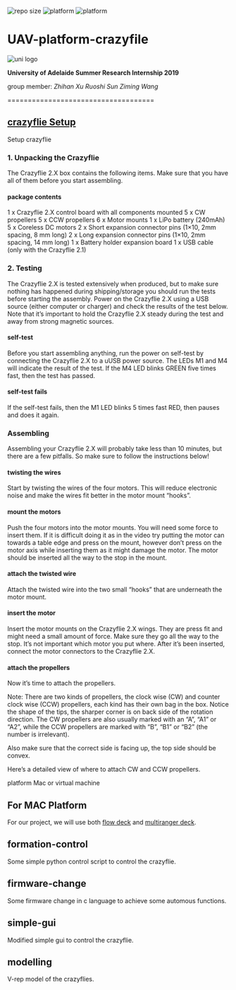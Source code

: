 <p>
<img src="https://img.shields.io/github/repo-size/UofA-EEE-LAUS/UAV-platform-crazyfile" alt="repo size">
<img src="https://img.shields.io/badge/platform-MacOS 10.15.3-blue" alt="platform">
<img src="https://img.shields.io/badge/platform-XUbuntu 2018.04-blue" alt="platform">
<p>

# UAV-platform-crazyfile

  <img src="https://upload.wikimedia.org/wikipedia/en/thumb/c/ca/University-of-Adelaide-Logo.svg/220px-University-of-Adelaide-Logo.svg.png" alt="uni logo">
 
**University of Adelaide Summer Research Internship 2019**

group member: 
*Zhihan Xu*
               *Ruoshi Sun*
              *Ziming Wang*
                 
            
              

====================================

## [crazyflie Setup](https://www.bitcraze.io/getting-started-with-the-crazyflie-2-0/#unpacking-the-crazyflie)

Setup crazyflie

### 1. Unpacking the Crazyflie

The Crazyflie 2.X box contains the following items. Make sure that you have all of them before you start assembling.

#### package contents

1 x Crazyflie 2.X control board with all components mounted
5 x CW propellers
5 x CCW propellers
6 x Motor mounts
1 x LiPo battery (240mAh)
5 x Coreless DC motors
2 x Short expansion connector pins (1×10, 2mm spacing, 8 mm long)
2 x Long expansion connector pins (1×10, 2mm spacing, 14 mm long)
1 x Battery holder expansion board
1 x USB cable (only with the Crazyflie 2.1)


### 2. Testing
The Crazyflie 2.X is tested extensively when produced, but to make sure nothing has happened during shipping/storage you should run the tests before starting the assembly. Power on the Crazyflie 2.X using a USB source (either computer or charger) and check the results of the test below. Note that it’s important to hold the Crazyflie 2.X steady during the test and away from strong magnetic sources.

#### self-test
Before you start assembling anything, run the power on self-test by connecting the Crazyflie 2.X to a uUSB power source. The LEDs M1 and M4 will indicate the result of the test. If the M4 LED blinks GREEN five times fast, then the test has passed.

#### self-test fails
If the self-test fails, then the M1 LED blinks 5 times fast RED, then pauses and does it again. 

### Assembling
Assembling your Crazyflie 2.X will probably take less than 10 minutes, but there are a few pitfalls. So make sure to follow the instructions below!

#### twisting the wires
Start by twisting the wires of the four motors. This will reduce electronic noise and make the wires fit better in the motor mount “hooks”.

#### mount the motors
Push the four motors into the motor mounts. You will need some force to insert them. If it is difficult doing it as in the video try putting the motor can towards a table edge and press on the mount, however don’t press on the motor axis while inserting them as it might damage the motor. The motor should be inserted all the way to the stop in the mount.

#### attach the twisted wire
Attach the twisted wire into the two small “hooks” that are underneath the motor mount.

#### insert the motor
Insert the motor mounts on the Crazyflie 2.X wings. They are press fit and might need a small amount of force. Make sure they go all the way to the stop. It’s not important which motor you put where. After it’s been inserted, connect the motor connectors to the Crazyflie 2.X.

#### attach the propellers
Now it’s time to attach the propellers.

Note: There are two kinds of propellers, the clock wise (CW) and counter clock wise (CCW) propellers, each kind has their own bag in the box. Notice the shape of the tips, the sharper corner is on back side of the rotation direction. The CW propellers are also usually marked with an “A”, “A1” or “A2”, while the CCW propellers are marked with “B”, “B1” or “B2” (the number is irrelevant).

Also make sure that the correct side is facing up, the top side should be convex.

Here’s a detailed view of where to attach CW and CCW propellers.



platform Mac or virtual machine

## For MAC Platform





For our project, we will use both [flow deck](https://www.bitcraze.io/flow-deck/) and [multiranger deck](https://www.bitcraze.io/multi-ranger-deck/).


## formation-control

Some simple python control script to control the crazyflie.

## firmware-change

Some firmware change in c language to achieve some automous functions.

## simple-gui

Modified simple gui to control the crazyflie.

## modelling

V-rep model of the crazyflies.
